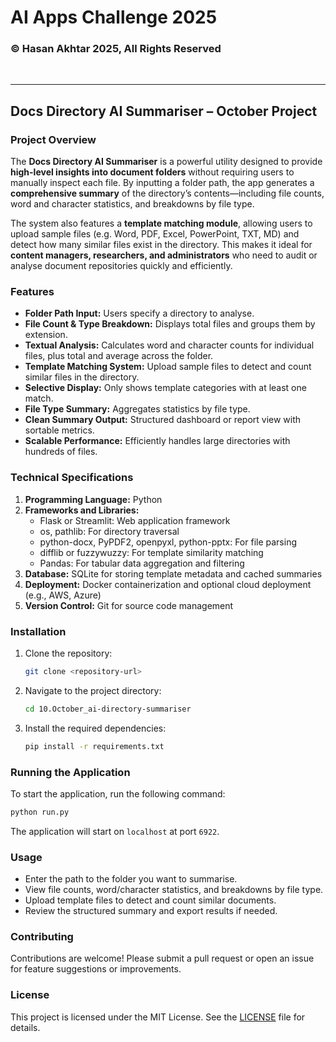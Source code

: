 # AI Apps Challenge 2025  

### © Hasan Akhtar 2025, All Rights Reserved  

<br>  
<hr>  

## Docs Directory AI Summariser – October Project  

### Project Overview  
The **Docs Directory AI Summariser** is a powerful utility designed to provide **high-level insights into document folders** without requiring users to manually inspect each file. By inputting a folder path, the app generates a **comprehensive summary** of the directory’s contents—including file counts, word and character statistics, and breakdowns by file type.  

The system also features a **template matching module**, allowing users to upload sample files (e.g. Word, PDF, Excel, PowerPoint, TXT, MD) and detect how many similar files exist in the directory. This makes it ideal for **content managers, researchers, and administrators** who need to audit or analyse document repositories quickly and efficiently.

### Features  
- **Folder Path Input:** Users specify a directory to analyse.  
- **File Count & Type Breakdown:** Displays total files and groups them by extension.  
- **Textual Analysis:** Calculates word and character counts for individual files, plus total and average across the folder.  
- **Template Matching System:** Upload sample files to detect and count similar files in the directory.  
- **Selective Display:** Only shows template categories with at least one match.  
- **File Type Summary:** Aggregates statistics by file type.  
- **Clean Summary Output:** Structured dashboard or report view with sortable metrics.  
- **Scalable Performance:** Efficiently handles large directories with hundreds of files.

### Technical Specifications  
1. **Programming Language:** Python  
2. **Frameworks and Libraries:**  
   - Flask or Streamlit: Web application framework  
   - os, pathlib: For directory traversal  
   - python-docx, PyPDF2, openpyxl, python-pptx: For file parsing  
   - difflib or fuzzywuzzy: For template similarity matching  
   - Pandas: For tabular data aggregation and filtering  
3. **Database:** SQLite for storing template metadata and cached summaries  
4. **Deployment:** Docker containerization and optional cloud deployment (e.g., AWS, Azure)  
5. **Version Control:** Git for source code management  

### Installation  
1. Clone the repository:  
   ```bash  
   git clone <repository-url>  
   ```  
2. Navigate to the project directory:  
   ```bash  
   cd 10.October_ai-directory-summariser  
   ```  
3. Install the required dependencies:  
   ```bash  
   pip install -r requirements.txt  
   ```  

### Running the Application  
To start the application, run the following command:  
```bash  
python run.py  
```  
The application will start on `localhost` at port `6922`.  

### Usage  
- Enter the path to the folder you want to summarise.  
- View file counts, word/character statistics, and breakdowns by file type.  
- Upload template files to detect and count similar documents.  
- Review the structured summary and export results if needed.

### Contributing  
Contributions are welcome! Please submit a pull request or open an issue for feature suggestions or improvements.

### License  
This project is licensed under the MIT License. See the [LICENSE](../LICENSE.txt) file for details.  
